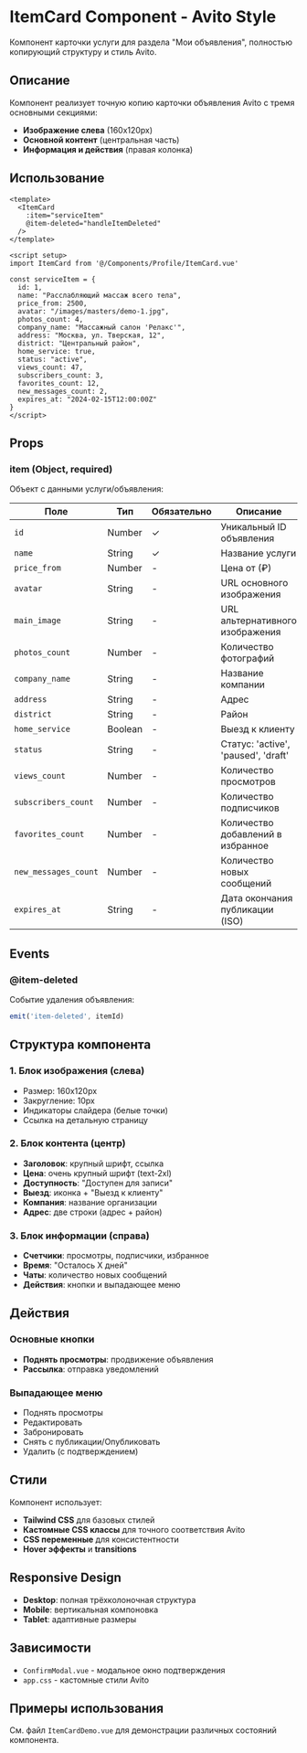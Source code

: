 # ItemCard Component - Avito Style

Компонент карточки услуги для раздела "Мои объявления", полностью копирующий структуру и стиль Avito.

## Описание

Компонент реализует точную копию карточки объявления Avito с тремя основными секциями:
- **Изображение слева** (160x120px)
- **Основной контент** (центральная часть)
- **Информация и действия** (правая колонка)

## Использование

```vue
<template>
  <ItemCard 
    :item="serviceItem"
    @item-deleted="handleItemDeleted"
  />
</template>

<script setup>
import ItemCard from '@/Components/Profile/ItemCard.vue'

const serviceItem = {
  id: 1,
  name: "Расслабляющий массаж всего тела",
  price_from: 2500,
  avatar: "/images/masters/demo-1.jpg",
  photos_count: 4,
  company_name: "Массажный салон 'Релакс'",
  address: "Москва, ул. Тверская, 12",
  district: "Центральный район",
  home_service: true,
  status: "active",
  views_count: 47,
  subscribers_count: 3,
  favorites_count: 12,
  new_messages_count: 2,
  expires_at: "2024-02-15T12:00:00Z"
}
</script>
```

## Props

### item (Object, required)
Объект с данными услуги/объявления:

| Поле | Тип | Обязательно | Описание |
|------|-----|-------------|----------|
| `id` | Number | ✓ | Уникальный ID объявления |
| `name` | String | ✓ | Название услуги |
| `price_from` | Number | - | Цена от (₽) |
| `avatar` | String | - | URL основного изображения |
| `main_image` | String | - | URL альтернативного изображения |
| `photos_count` | Number | - | Количество фотографий |
| `company_name` | String | - | Название компании |
| `address` | String | - | Адрес |
| `district` | String | - | Район |
| `home_service` | Boolean | - | Выезд к клиенту |
| `status` | String | - | Статус: 'active', 'paused', 'draft' |
| `views_count` | Number | - | Количество просмотров |
| `subscribers_count` | Number | - | Количество подписчиков |
| `favorites_count` | Number | - | Количество добавлений в избранное |
| `new_messages_count` | Number | - | Количество новых сообщений |
| `expires_at` | String | - | Дата окончания публикации (ISO) |

## Events

### @item-deleted
Событие удаления объявления:
```javascript
emit('item-deleted', itemId)
```

## Структура компонента

### 1. Блок изображения (слева)
- Размер: 160x120px
- Закругление: 10px
- Индикаторы слайдера (белые точки)
- Ссылка на детальную страницу

### 2. Блок контента (центр)
- **Заголовок**: крупный шрифт, ссылка
- **Цена**: очень крупный шрифт (text-2xl)
- **Доступность**: "Доступен для записи"
- **Выезд**: иконка + "Выезд к клиенту"
- **Компания**: название организации
- **Адрес**: две строки (адрес + район)

### 3. Блок информации (справа)
- **Счетчики**: просмотры, подписчики, избранное
- **Время**: "Осталось X дней"
- **Чаты**: количество новых сообщений
- **Действия**: кнопки и выпадающее меню

## Действия

### Основные кнопки
- **Поднять просмотры**: продвижение объявления
- **Рассылка**: отправка уведомлений

### Выпадающее меню
- Поднять просмотры
- Редактировать
- Забронировать
- Снять с публикации/Опубликовать
- Удалить (с подтверждением)

## Стили

Компонент использует:
- **Tailwind CSS** для базовых стилей
- **Кастомные CSS классы** для точного соответствия Avito
- **CSS переменные** для консистентности
- **Hover эффекты** и **transitions**

## Responsive Design

- **Desktop**: полная трёхколоночная структура
- **Mobile**: вертикальная компоновка
- **Tablet**: адаптивные размеры

## Зависимости

- `ConfirmModal.vue` - модальное окно подтверждения
- `app.css` - кастомные стили Avito

## Примеры использования

См. файл `ItemCardDemo.vue` для демонстрации различных состояний компонента. 